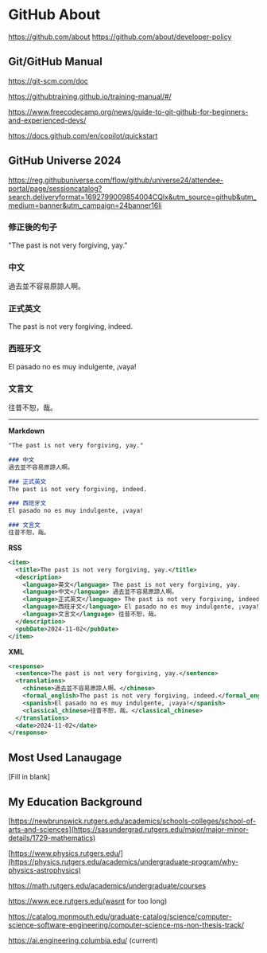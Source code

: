 # GitHub About

https://github.com/about
https://github.com/about/developer-policy

## Git/GitHub Manual
https://git-scm.com/doc

https://githubtraining.github.io/training-manual/#/

https://www.freecodecamp.org/news/guide-to-git-github-for-beginners-and-experienced-devs/

https://docs.github.com/en/copilot/quickstart

## GitHub Universe 2024
https://reg.githubuniverse.com/flow/github/universe24/attendee-portal/page/sessioncatalog?search.deliveryformat=1692799009854004CQlx&utm_source=github&utm_medium=banner&utm_campaign=24banner16li

### 修正後的句子
"The past is not very forgiving, yay."

### 中文
過去並不容易原諒人啊。

### 正式英文
The past is not very forgiving, indeed.

### 西班牙文
El pasado no es muy indulgente, ¡vaya!

### 文言文
往昔不恕，哉。

---

**Markdown**
```markdown
"The past is not very forgiving, yay."

### 中文
過去並不容易原諒人啊。

### 正式英文
The past is not very forgiving, indeed.

### 西班牙文
El pasado no es muy indulgente, ¡vaya!

### 文言文
往昔不恕，哉。
```

**RSS**
```xml
<item>
  <title>The past is not very forgiving, yay.</title>
  <description>
    <language>英文</language> The past is not very forgiving, yay.
    <language>中文</language> 過去並不容易原諒人啊。
    <language>正式英文</language> The past is not very forgiving, indeed.
    <language>西班牙文</language> El pasado no es muy indulgente, ¡vaya!
    <language>文言文</language> 往昔不恕，哉。
  </description>
  <pubDate>2024-11-02</pubDate>
</item>
```

**XML**
```xml
<response>
  <sentence>The past is not very forgiving, yay.</sentence>
  <translations>
    <chinese>過去並不容易原諒人啊。</chinese>
    <formal_english>The past is not very forgiving, indeed.</formal_english>
    <spanish>El pasado no es muy indulgente, ¡vaya!</spanish>
    <classical_chinese>往昔不恕，哉。</classical_chinese>
  </translations>
  <date>2024-11-02</date>
</response>
```

## Most Used Lanaugage

[Fill in blank]

## My Education Background

[https://newbrunswick.rutgers.edu/academics/schools-colleges/school-of-arts-and-sciences](https://sasundergrad.rutgers.edu/major/major-minor-details/1729-mathematics)

[https://www.physics.rutgers.edu/](https://physics.rutgers.edu/academics/undergraduate-program/why-physics-astrophysics)

https://math.rutgers.edu/academics/undergraduate/courses

https://www.ece.rutgers.edu(wasnt for too long)

https://catalog.monmouth.edu/graduate-catalog/science/computer-science-software-engineering/computer-science-ms-non-thesis-track/

https://ai.engineering.columbia.edu/ (current)
